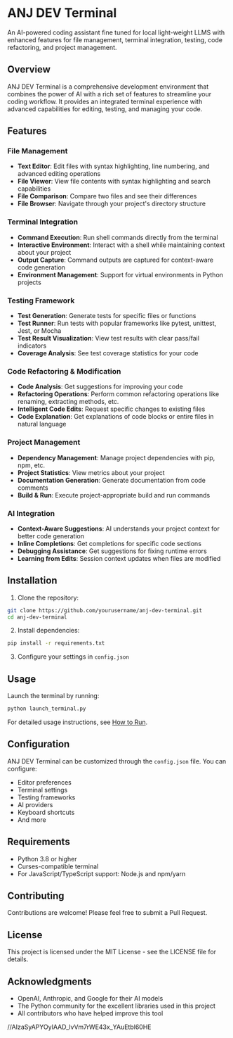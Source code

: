 # ANJ DEV Terminal

An AI-powered coding assistant fine tuned for local light-weight LLMS with enhanced features for file management, terminal integration, testing, code refactoring, and project management.

## Overview

ANJ DEV Terminal is a comprehensive development environment that combines the power of AI with a rich set of features to streamline your coding workflow. It provides an integrated terminal experience with advanced capabilities for editing, testing, and managing your code.

## Features

### File Management

- **Text Editor**: Edit files with syntax highlighting, line numbering, and advanced editing operations
- **File Viewer**: View file contents with syntax highlighting and search capabilities
- **File Comparison**: Compare two files and see their differences
- **File Browser**: Navigate through your project's directory structure

### Terminal Integration

- **Command Execution**: Run shell commands directly from the terminal
- **Interactive Environment**: Interact with a shell while maintaining context about your project
- **Output Capture**: Command outputs are captured for context-aware code generation
- **Environment Management**: Support for virtual environments in Python projects

### Testing Framework

- **Test Generation**: Generate tests for specific files or functions
- **Test Runner**: Run tests with popular frameworks like pytest, unittest, Jest, or Mocha
- **Test Result Visualization**: View test results with clear pass/fail indicators
- **Coverage Analysis**: See test coverage statistics for your code

### Code Refactoring & Modification

- **Code Analysis**: Get suggestions for improving your code
- **Refactoring Operations**: Perform common refactoring operations like renaming, extracting methods, etc.
- **Intelligent Code Edits**: Request specific changes to existing files
- **Code Explanation**: Get explanations of code blocks or entire files in natural language

### Project Management

- **Dependency Management**: Manage project dependencies with pip, npm, etc.
- **Project Statistics**: View metrics about your project
- **Documentation Generation**: Generate documentation from code comments
- **Build & Run**: Execute project-appropriate build and run commands

### AI Integration

- **Context-Aware Suggestions**: AI understands your project context for better code generation
- **Inline Completions**: Get completions for specific code sections
- **Debugging Assistance**: Get suggestions for fixing runtime errors
- **Learning from Edits**: Session context updates when files are modified

## Installation

1. Clone the repository:
```bash
git clone https://github.com/yourusername/anj-dev-terminal.git
cd anj-dev-terminal
```

2. Install dependencies:
```bash
pip install -r requirements.txt
```

3. Configure your settings in `config.json`

## Usage

Launch the terminal by running:

```bash
python launch_terminal.py
```

For detailed usage instructions, see [How to Run](how_to_run.md).

## Configuration

ANJ DEV Terminal can be customized through the `config.json` file. You can configure:

- Editor preferences
- Terminal settings
- Testing frameworks
- AI providers
- Keyboard shortcuts
- And more

## Requirements

- Python 3.8 or higher
- Curses-compatible terminal
- For JavaScript/TypeScript support: Node.js and npm/yarn

## Contributing

Contributions are welcome! Please feel free to submit a Pull Request.

## License

This project is licensed under the MIT License - see the LICENSE file for details.

## Acknowledgments

- OpenAI, Anthropic, and Google for their AI models
- The Python community for the excellent libraries used in this project
- All contributors who have helped improve this tool


//AIzaSyAPYOyIAAD_lvVm7rWE43x_YAuEtbl60HE
